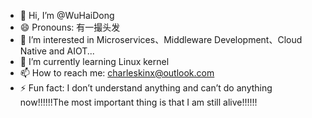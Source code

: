 - 👋 Hi, I’m @WuHaiDong
- 😄 Pronouns: 有一撮头发
- 👀 I’m interested in Microservices、Middleware Development、Cloud Native and AIOT...
- 🌱 I’m currently learning Linux kernel
- 📫 How to reach me: charleskinx@outlook.com
- ⚡ Fun fact: I don’t understand anything and can’t do anything now!!!!!!The most important thing is that I am still alive!!!!!!

<!---
WuHDong/WuHDong is a ✨ special ✨ repository because its `README.md` (this file) appears on your GitHub profile.
You can click the Preview link to take a look at your changes.
--->
